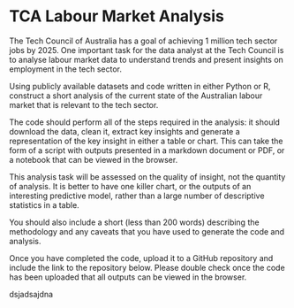 # TCA Labour Market Analysis

The Tech Council of Australia has a goal of achieving 1 million tech sector jobs by 2025. One important
task for the data analyst at the Tech Council is to analyse labour market data to understand trends and
present insights on employment in the tech sector.

Using publicly available datasets and code written in either Python or R, construct a short analysis of the
current state of the Australian labour market that is relevant to the tech sector.

The code should perform all of the steps required in the analysis: it should download the data, clean it,
extract key insights and generate a representation of the key insight in either a table or chart.
This can take the form of a script with outputs presented in a markdown document or PDF, or a notebook
that can be viewed in the browser.

This analysis task will be assessed on the quality of insight, not the quantity of analysis. It is better to
have one killer chart, or the outputs of an interesting predictive model, rather than a large number of
descriptive statistics in a table.

You should also include a short (less than 200 words) describing the methodology and any caveats that
you have used to generate the code and analysis.

Once you have completed the code, upload it to a GitHub repository and include the link to the repository
below. Please double check once the code has been uploaded that all outputs can be viewed in the
browser.

dsjadsajdna
